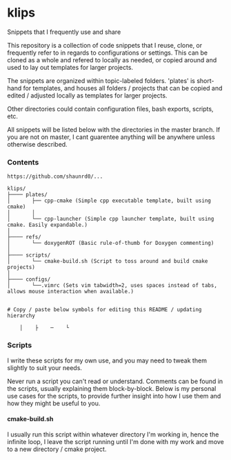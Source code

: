 # klips
Snippets that I frequently use and share

This repository is a collection of code snippets that I reuse, clone, or frequently refer to in regards to configurations or settings. This can be cloned as a whole and refered to locally as needed, or copied around and used to lay out templates for larger projects.

The snippets are organized within topic-labeled folders. 'plates' is short-hand for templates, and houses all folders / projects that can be copied and edited / adjusted locally as templates for larger projects.

Other directories could contain configuration files, bash exports, scripts, etc.

All snippets will be listed below with the directories in the master branch. If you are not on master, I cant guarentee anything will be anywhere unless otherwise described.

### Contents

```
https://github.com/shaunrd0/...

klips/
├──── plates/
│       ├── cpp-cmake (Simple cpp executable template, built using cmake)
│       │
│       └── cpp-launcher (Simple cpp launcher template, built using cmake. Easily expandable.)
│
├──── refs/
│       └── doxygenROT (Basic rule-of-thumb for Doxygen commenting)
│
├──── scripts/
│       └── cmake-build.sh (Script to toss around and build cmake projects)
│
├──── configs/
│       └──.vimrc (Sets vim tabwidth=2, uses spaces instead of tabs, allows mouse interaction when available.)


# Copy / paste below symbols for editing this README / updating hierarchy

    │    ├    ─    └ 

```

### Scripts

I write these scripts for my own use, and you may need to tweak them slightly to suit your needs. 

Never run a script you can't read or understand. Comments can be found in the scripts, usually explaining them block-by-block. Below is my personal use cases for the scripts, to provide further insight into how I use them and how they might be useful to you.

#### cmake-build.sh

I usually run this script within whatever directory I'm working in, hence the infinite loop, I leave the script running until I'm done with my work and move to a new directory / cmake project.



